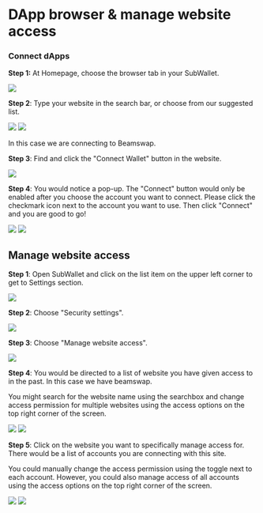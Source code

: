 # DApp browser & manage website access

### **Connect dApps**

**Step 1:** At Homepage, choose the browser tab in your SubWallet.

![](<../.gitbook/assets/image (275) (1).png>)

**Step 2**: Type your website in the search bar, or choose from our suggested list.

![](<../.gitbook/assets/image (13) (2).png>) ![](<../.gitbook/assets/image (1) (1) (1) (3).png>)

In this case we are connecting to Beamswap.&#x20;

**Step 3**: Find and click the "Connect Wallet" button in the website.

![](<../.gitbook/assets/image (270).png>)



**Step 4**: You would notice a pop-up. The "Connect" button would only be enabled after you choose the account you want to connect. Please click the checkmark icon next to the account you want to use. Then click "Connect" and you are good to go!

&#x20;![](<../.gitbook/assets/image (272).png>) ![](<../.gitbook/assets/image (271).png>)



## Manage website access

**Step 1**: Open SubWallet and click on the list item on the upper left corner to get to Settings section.

![](<../.gitbook/assets/image (274).png>)



**Step 2**: Choose "Security settings".

![](<../.gitbook/assets/image (12) (1) (2).png>)



**Step 3**: Choose "Manage website access".

![](<../.gitbook/assets/image (2) (7).png>)



**Step 4**: You would be directed to a list of website you have given access to in the past. In this case we have beamswap.

You might search for the website name using the searchbox and change access permission for multiple websites using the access options on the top right corner of the screen.&#x20;

![](<../.gitbook/assets/image (14) (1).png>) ![](<../.gitbook/assets/image (273).png>)



**Step 5**: Click on the website you want to specifically manage access for. There would be a list of accounts you are connecting with this site.&#x20;

You could manually change the access permission using the toggle next to each account. However, you could also manage access of all accounts using the access options on the top right corner of the screen.&#x20;

![](<../.gitbook/assets/image (4) (4) (1).png>) ![](<../.gitbook/assets/image (8) (3).png>)



